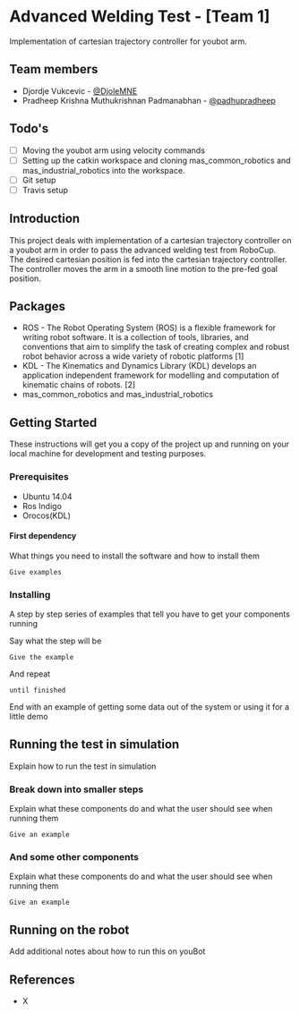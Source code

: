# Advanced Welding Test - [Team 1]

Implementation of cartesian trajectory controller for youbot arm.

## Team members
*   Djordje Vukcevic - [@DjoleMNE](https://github.com/DjoleMNE)
*   Pradheep Krishna Muthukrishnan Padmanabhan - [@padhupradheep](https://github.com/padhupradheep)


## Todo's
-   [ ] Moving the youbot arm using velocity commands
-   [ ] Setting up the catkin workspace and cloning mas_common_robotics and mas_industrial_robotics into the workspace.
-   [ ] Git setup
-   [ ] Travis setup

## Introduction
This project deals with implementation of a cartesian trajectory controller on a youbot arm in order to pass the advanced welding test from RoboCup. The desired cartesian position is fed into the cartesian trajectory controller. The controller moves the arm in a smooth line motion to the pre-fed goal position. 

## Packages

*   ROS - The Robot Operating System (ROS) is a flexible framework for writing robot software. It is a collection of tools, libraries, and conventions that aim to simplify the task of creating complex and robust robot behavior across a wide variety of robotic platforms [1] 
*   KDL - The Kinematics and Dynamics Library (KDL) develops an application independent framework for modelling and computation of kinematic chains of robots. [2]
*   mas_common_robotics and mas_industrial_robotics 


## Getting Started

These instructions will get you a copy of the project up and running on your local machine for development and testing purposes.

### Prerequisites
*   Ubuntu 14.04
*   Ros Indigo
*   Orocos(KDL)

#### First dependency

What things you need to install the software and how to install them

```
Give examples
```

### Installing

A step by step series of examples that tell you have to get your components running

Say what the step will be

```
Give the example
```

And repeat

```
until finished
```

End with an example of getting some data out of the system or using it for a little demo

## Running the test in simulation

Explain how to run the test in simulation

### Break down into smaller steps

Explain what these components do and what the user should see when running them

```
Give an example
```

### And some other components

Explain what these components do and what the user should see when running them

```
Give an example
```

## Running on the robot

Add additional notes about how to run this on youBot


## References
*   X
